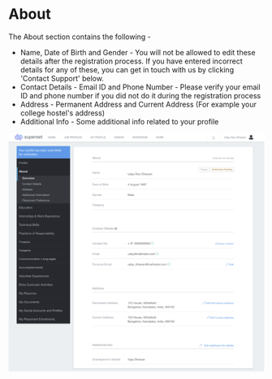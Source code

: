 # About

The About section contains the following - 

* Name, Date of Birth and Gender - You will not be allowed to edit these details after the registration process. If you have entered incorrect details for any of these, you can get in touch with us by clicking 'Contact Support' below.
* Contact Details - Email ID and Phone Number - Please verify your email ID and phone number if you did not do it during the registration process
* Address - Permanent Address and Current Address \(For example your college hostel's address\)
* Additional Info - Some additional info related to your profile

![](../../.gitbook/assets/image%20%28166%29.png)



 





